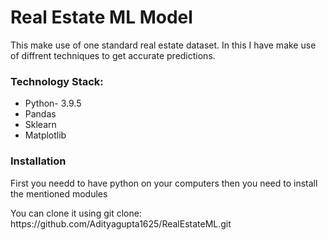 <h1>Real Estate ML Model</h1>
<p>This make use of one standard real estate dataset. In this I have make use of diffrent techniques to get accurate predictions.</p>
<h3>Technology Stack: </h3>
<ul>
<li>Python- 3.9.5</li>
<li>Pandas</li>
<li>Sklearn</li>
<li>Matplotlib</li>
</ul>
<h3>Installation</h3>
<p>First you needd to have python on your computers then you need to install the mentioned modules</p>
<p>You can clone it using git clone: https://github.com/Adityagupta1625/RealEstateML.git</p>
